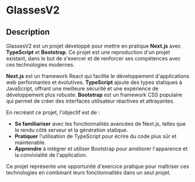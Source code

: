 # GlassesV2

## Description

GlassesV2 est un projet développé pour mettre en pratique **Next.js** avec **TypeScript** et **Bootstrap**. Ce projet est une reproduction d'un projet existant, dans le but de s'exercer et de renforcer ses compétences avec ces technologies modernes.

**Next.js** est un framework React qui facilite le développement d'applications web performantes et évolutives. **TypeScript** ajoute des types statiques à JavaScript, offrant une meilleure sécurité et une expérience de développement plus robuste. **Bootstrap** est un framework CSS populaire qui permet de créer des interfaces utilisateur réactives et attrayantes.

En recréant ce projet, l'objectif est de :

- **Se familiariser** avec les fonctionnalités avancées de Next.js, telles que le rendu côté serveur et la génération statique.
- **Pratiquer** l'utilisation de TypeScript pour écrire du code plus sûr et maintenable.
- **Apprendre** à intégrer et utiliser Bootstrap pour améliorer l'apparence et la convivialité de l'application.

Ce projet représente une opportunité d'exercice pratique pour maîtriser ces technologies en combinant leurs fonctionnalités dans un seul projet.
